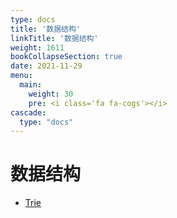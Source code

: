 ```yaml
---
type: docs
title: '数据结构'
linkTitle: '数据结构'
weight: 1611
bookCollapseSection: true
date: 2021-11-29
menu:
  main:
    weight: 30
    pre: <i class='fa fa-cogs'></i>
cascade:
  type: "docs"
---
```


# 数据结构
* [Trie](./trie.md)